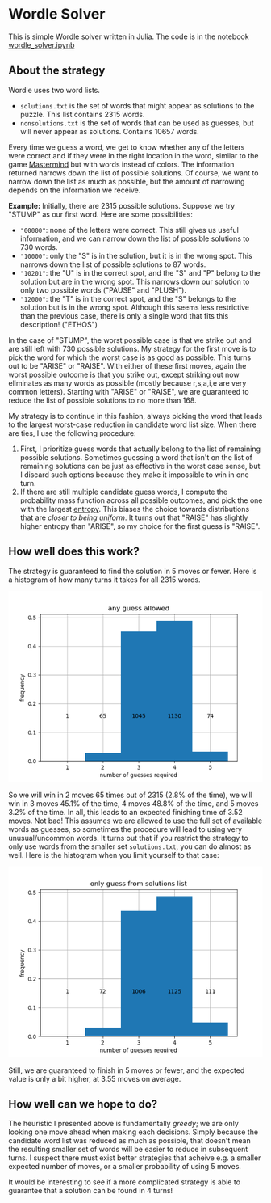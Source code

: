 # Wordle Solver

This is simple [Wordle](https://www.powerlanguage.co.uk/wordle/) solver written in Julia.
The code is in the notebook [wordle_solver.ipynb](wordle_solver.ipynb)

## About the strategy

Wordle uses two word lists.
- `solutions.txt` is the set of words that might appear as solutions to the puzzle. This list contains 2315 words. 
- `nonsolutions.txt` is the set of words that can be used as guesses, but will never appear as solutions. Contains 10657 words.

Every time we guess a word, we get to know whether any of the letters were correct and if they were in the right location in the word, similar to the game [Mastermind](https://en.wikipedia.org/wiki/Mastermind_(board_game)) but with words instead of colors. The information returned narrows down the list of possible solutions. Of course, we want to narrow down the list as much as possible, but the amount of narrowing depends on the information we receive.

**Example:** Initially, there are 2315 possible solutions. Suppose we try "STUMP" as our first word. Here are some possibilities:
- `"00000"`: none of the letters were correct. This still gives us useful information, and we can narrow down the list of possible solutions to 730 words.
- `"10000"`: only the "S" is in the solution, but it is in the wrong spot. This narrows down the list of possible solutions to 87 words.
- `"10201"`: the "U" is in the correct spot, and the "S" and "P" belong to the solution but are in the wrong spot. This narrows down our solution to only two possible words ("PAUSE" and "PLUSH").
- `"12000"`: the "T" is in the correct spot, and the "S" belongs to the solution but is in the wrong spot. Although this seems less restrictive than the previous case, there is only a single word that fits this description! ("ETHOS")

In the case of "STUMP", the worst possible case is that we strike out and are still left with 730 possible solutions. My strategy for the first move is to pick the word for which the worst case is as good as possible. This turns out to be "ARISE" or "RAISE". With either of these first moves, again the worst possible outcome is that you strike out, except striking out now eliminates as many words as possible (mostly because r,s,a,i,e are very common letters). Starting with "ARISE" or "RAISE", we are guaranteed to reduce the list of possible solutions to no more than 168.

My strategy is to continue in this fashion, always picking the word that leads to the largest worst-case reduction in candidate word list size. When there are ties, I use the following procedure:
1. First, I prioritize guess words that actually belong to the list of remaining possible solutions. Sometimes guessing a word that isn't on the list of remaining solutions can be just as effective in the worst case sense, but I discard such options because they make it impossible to win in one turn.
2. If there are still multiple candidate guess words, I compute the probability mass function across all possible outcomes, and pick the one with the largest [entropy](https://en.wikipedia.org/wiki/Entropy_(information_theory)). This biases the choice towards distributions that are _closer to being uniform_. It turns out that "RAISE" has slightly higher entropy than "ARISE", so my choice for the first guess is "RAISE".

## How well does this work?

The strategy is guaranteed to find the solution in 5 moves or fewer. Here is a histogram of how many turns it takes for all 2315 words.

![using any guess](strat_using_any_guess.png)

So we will win in 2 moves 65 times out of 2315 (2.8% of the time), we will win in 3 moves 45.1% of the time, 4 moves 48.8% of the time, and 5 moves 3.2% of the time. In all, this leads to an expected finishing time of 3.52 moves. Not bad! This assumes we are allowed to use the full set of available words as guesses, so sometimes the procedure will lead to using very unusual/uncommon words. It turns out that if you restrict the strategy to only use words from the smaller set `solutions.txt`, you can do almost as well. Here is the histogram when you limit yourself to that case:

![using only solution words as guesses](strat_using_solutions_only.png)

Still, we are guaranteed to finish in 5 moves or fewer, and the expected value is only a bit higher, at 3.55 moves on average.

## How well can we hope to do?

The heuristic I presented above is fundamentally _greedy_; we are only looking one move ahead when making each decisions. Simply because the candidate word list was reduced as much as possible, that doesn't mean the resulting smaller set of words will be easier to reduce in subsequent turns. I suspect there must exist better strategies that acheive e.g. a smaller expected number of moves, or a smaller probability of using 5 moves. 

It would be interesting to see if a more complicated strategy is able to guarantee that a solution can be found in 4 turns!
